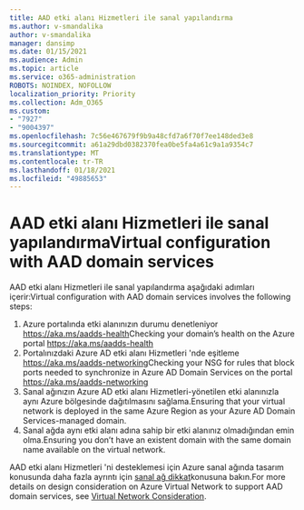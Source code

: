 ```yaml
---
title: AAD etki alanı Hizmetleri ile sanal yapılandırma
ms.author: v-smandalika
author: v-smandalika
manager: dansimp
ms.date: 01/15/2021
ms.audience: Admin
ms.topic: article
ms.service: o365-administration
ROBOTS: NOINDEX, NOFOLLOW
localization_priority: Priority
ms.collection: Adm_O365
ms.custom:
- "7927"
- "9004397"
ms.openlocfilehash: 7c56e467679f9b9a48cfd7a6f70f7ee148ded3e8
ms.sourcegitcommit: a61a29dbd0382370fea0be5fa4a61c9a1a9354c7
ms.translationtype: MT
ms.contentlocale: tr-TR
ms.lasthandoff: 01/18/2021
ms.locfileid: "49885653"
---
```

# <a name="virtual-configuration-with-aad-domain-services"></a><span data-ttu-id="ffbbf-102">AAD etki alanı Hizmetleri ile sanal yapılandırma</span><span class="sxs-lookup"><span data-stu-id="ffbbf-102">Virtual configuration with AAD domain services</span></span>

<span data-ttu-id="ffbbf-103">AAD etki alanı Hizmetleri ile sanal yapılandırma aşağıdaki adımları içerir:</span><span class="sxs-lookup"><span data-stu-id="ffbbf-103">Virtual configuration with AAD domain services involves the following steps:</span></span> 

1. <span data-ttu-id="ffbbf-104">Azure portalında etki alanınızın durumu denetleniyor https://aka.ms/aadds-health</span><span class="sxs-lookup"><span data-stu-id="ffbbf-104">Checking your domain’s health on the Azure portal https://aka.ms/aadds-health</span></span>
2. <span data-ttu-id="ffbbf-105">Portalınızdaki Azure AD etki alanı Hizmetleri 'nde eşitleme https://aka.ms/aadds-networking</span><span class="sxs-lookup"><span data-stu-id="ffbbf-105">Checking your NSG for rules that block ports needed to synchronize in Azure AD Domain Services on the portal https://aka.ms/aadds-networking</span></span>
3. <span data-ttu-id="ffbbf-106">Sanal ağınızın Azure AD etki alanı Hizmetleri-yönetilen etki alanınızla aynı Azure bölgesinde dağıtılmasını sağlama.</span><span class="sxs-lookup"><span data-stu-id="ffbbf-106">Ensuring that your virtual network is deployed in the same Azure Region as your Azure AD Domain Services-managed domain.</span></span>
4. <span data-ttu-id="ffbbf-107">Sanal ağda aynı etki alanı adına sahip bir etki alanınız olmadığından emin olma.</span><span class="sxs-lookup"><span data-stu-id="ffbbf-107">Ensuring you don’t have an existent domain with the same domain name available on the virtual network.</span></span>

<span data-ttu-id="ffbbf-108">AAD etki alanı Hizmetleri 'ni desteklemesi için Azure sanal ağında tasarım konusunda daha fazla ayrıntı için [sanal ağ dikkat](https://docs.microsoft.com/azure/active-directory-domain-services/network-considerations)konusuna bakın.</span><span class="sxs-lookup"><span data-stu-id="ffbbf-108">For more details on design consideration on Azure Virtual Network to support AAD domain services, see [Virtual Network Consideration](https://docs.microsoft.com/azure/active-directory-domain-services/network-considerations).</span></span>


